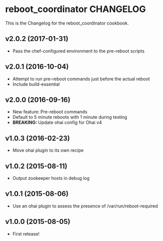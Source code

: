 reboot_coordinator CHANGELOG
======================
This is the Changelog for the reboot_coordinator cookbook.

v2.0.2 (2017-01-31)
-------------------

* Pass the chef-configured environment to the pre-reboot scripts

v2.0.1 (2016-10-04)
-------------------

* Attempt to run pre-reboot commands just before the actual reboot
* Include build-essential

v2.0.0 (2016-09-16)
-------------------

* New feature: Pre-reboot commands
* Default to 5 minute reboots with 1 minute during testing
* **BREAKING:** Update ohai config for Ohai v4

v1.0.3 (2016-02-23)
-------------------

* Move ohai plugin to its own recipe

v1.0.2 (2015-08-11)
-------------------

* Output zookeeper hosts in debug log

v1.0.1 (2015-08-06)
-------------------

* Use an ohai plugin to assess the presence of /var/run/reboot-required

v1.0.0 (2015-08-05)
-------------------

* First release!
